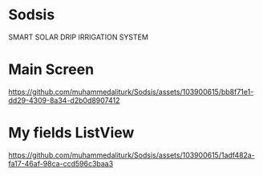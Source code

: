 # Sodsis
SMART SOLAR DRIP IRRIGATION SYSTEM
# Main Screen
https://github.com/muhammedaliturk/Sodsis/assets/103900615/bb8f71e1-dd29-4309-8a34-d2b0d8907412
# My fields ListView
https://github.com/muhammedaliturk/Sodsis/assets/103900615/1adf482a-fa17-46af-98ca-ccd596c3baa3

